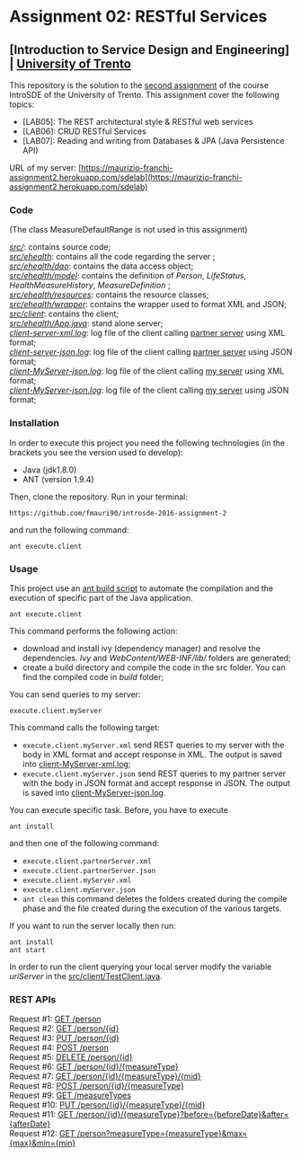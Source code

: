 # Assignment 02: RESTful Services

## [Introduction to Service Design and Engineering] | [University of Trento](http://www.unitn.it/)

This repository is the solution to the [second assignment](https://sites.google.com/a/unitn.it/introsde_2016-17/lab-sessions/assignments/assignment-2) of the course IntroSDE of the University of Trento. This assignment cover the following topics:

* [LAB05]: The REST architectural style & RESTful web services
* [LAB06]: CRUD RESTful Services
* [LAB07]: Reading and writing from Databases & JPA (Java Persistence API)

 
URL of my server: [https://maurizio-franchi-assignment2.herokuapp.com/sdelab](https://maurizio-franchi-assignment2.herokuapp.com/sdelab)  

### Code

(The class MeasureDefaultRange is not used in this assignment)

*[src/](src/)*: contains source code;  
*[src/ehealth](src/ehealth)*: contains all the code regarding the server  ;  
*[src/ehealth/dao](src/ehealth/dao)*: contains the data access object;  
*[src/ehealth/model](src/ehealth/model)*: contains the definition of *Person*, *LifeStatus*, *HealthMeasureHistory*, *MeasureDefinition* ;  
*[src/ehealth/resources](src/ehealth/resources)*: contains the resource classes;  
*[src/ehealth/wrapper](src/ehealth/wrapper)*: contains the wrapper used to format XML and JSON;  
*[src/client](src/client)*: contains the client;  
*[src/ehealth/App.java](src/ehealth/App.java)*: stand alone server;  
*[client-server-xml.log](client-server-xml.log)*: log file of the client calling [partner server](https://enigmatic-sierra-2066.herokuapp.com/sdelab/) using XML format;  
*[client-server-json.log](client-server-json.log)*: log file of the client calling [partner server](https://enigmatic-sierra-2066.herokuapp.com/sdelab/) using JSON format;  
*[client-MyServer-json.log](client-MyServer-json.log)*: log file of the client calling [my server](https://peaceful-hamlet-5616.herokuapp.com/sdelab) using XML format;  
*[client-MyServer-json.log](client-MyServer-json.log)*: log file of the client calling [my server](https://peaceful-hamlet-5616.herokuapp.com/sdelab) using JSON format;  

### Installation

In order to execute this project you need the following technologies (in the brackets you see the version used to develop):

* Java (jdk1.8.0)
* ANT (version 1.9.4)

Then, clone the repository. Run in your terminal:

```
https://github.com/fmauri90/introsde-2016-assignment-2
```

and run the following command:
```
ant execute.client
```

### Usage

This project use an [ant build script](build.xml) to automate the compilation and the execution of specific part of the Java application.
```
ant execute.client
```
This command performs the following action:

* download and install ivy (dependency manager) and resolve the dependencies. *Ivy* and *WebContent/WEB-INF/lib/* folders are generated;
* create a build directory and compile the code in the src folder. You can find the compiled code in *build* folder;



You can send queries to my server:
```
execute.client.myServer
```

This command calls the following target:

 * `execute.client.myServer.xml` send REST queries to my server with the body in XML format and accept response in XML. The output is saved into [client-MyServer-xml.log](client-MyServer-xml.log);
 * `execute.client.myServer.json` send REST queries to my partner server with the body in JSON format and accept response in JSON. The output is saved into [client-MyServer-json.log](client-MyServer-json.log).

You can execute specific task. Before, you have to execute
```
ant install
```
and then one of the following command:

* `execute.client.partnerServer.xml`
* `execute.client.partnerServer.json`
* `execute.client.myServer.xml`
* `execute.client.myServer.json`
* `ant clean` this command deletes the folders created during the compile phase and the file created during the execution of the various targets. 

If you want to run the server locally then run:
```
ant install
ant start
```
In order to run the client querying your local server modify the variable *uriServer* in the [src/client/TestClient.java](src/client/TestClient.java).

### REST APIs

Request #1: [GET /person](#get-person)  
Request #2: [GET /person/{id}](#get-personid)   
Request #3: [PUT /person/{id}](#put-personid)   
Request #4: [POST /person](#post-person)    
Request #5: [DELETE /person/{id}](#delete-personid)  
Request #6: [GET /person/{id}/{measureType}](#get-personidmeasuretype)  
Request #7: [GET /person/{id}/{measureType}/{mid}](#get-personidmeasuretypemid)  
Request #8: [POST /person/{id}/{measureType}](#post-personidmeasuretype)  
Request #9: [GET /measureTypes](#get-measuretypes)  
Request #10: [PUT /person/{id}/{measureType}/{mid}](#put-personidmeasuretypemid)  
Request #11: [GET /person/{id}/{measureType}?before={beforeDate}&after={afterDate}](#get-personidmeasuretypebeforebeforedateafterafterdate)  
Request #12: [GET /person?measureType={measureType}&max={max}&min={min}](#get-personmeasuretypemeasuretypemaxmaxminmin)  
